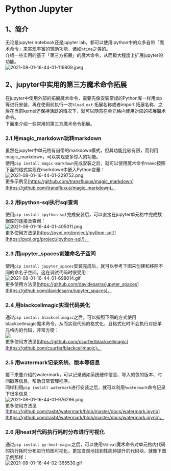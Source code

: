 # Python Jupyter



## 1、简介
无论是jupyter notebook还是jupyter lab，都可以使用ipython中的众多自带「魔术命令」来实现丰富的辅助功能，诸如`%time`之类的。<br />介绍一些实用的基于「第三方拓展」的魔术命令，从而极大程度上扩展jupyter的功能。<br />![2021-08-01-16-44-01-116809.jpeg](./img/1627807592738-74b1bbee-0b6f-4b6d-b6e0-68ffe7b81f11.jpeg)



## 2、jupyter中实用的第三方魔术命令拓展
在jupyter中使用外部的拓展魔术命令，需要先像安装常规的Python库一样用pip等进行安装，再在使用前执行一次`%load_ext` 拓展名称或者import 拓展名称，之后在当前kernel还保持活跃的情况下，就可以随意在单元格内使用对应的拓展魔术命令。<br />下面来介绍一些常用的第三方魔术命令拓展。


### 2.1 用magic_markdown玩转markdown
虽然在jupyter中单元格有自带的markdown模式，但其功能比较有限，而利用magic_markdown，可以实现更多惊人的功能。<br />使用`pip install magic-markdown`完成安装之后，就可以使用魔术命令`%%mmd`按照下面的格式实现在markdown中嵌入Python变量：<br />![2021-08-01-16-44-01-229752.png](./img/1627807601267-f06cd6b9-f28a-487a-815c-6ff8090ca110.png)<br />更多示例见[https://github.com/transfluxus/magic_markdown](https://github.com/transfluxus/magic_markdown)。

### 2.2 用ipython-sql执行sql查询
使用`pip install ipython-sql`完成安装后，可以直接在jupyter单元格中完成数据库的连接及查询：<br />![2021-08-01-16-44-01-405011.png](./img/1627807610083-946276f8-384f-4697-b54a-492990e8efd4.png)<br />更多使用方法见[https://pypi.org/project/ipython-sql/](https://pypi.org/project/ipython-sql/)。
<a name="QFOsF"></a>

### 2.3 用jupyter_spaces创建命名子空间
使用`pip install jupyter_spaces`安装完成后，就可以参考下图来创建和移除不同的命名子空间，这在调试代码时很受用：<br />![2021-08-01-16-44-01-698014.gif](./img/1627807619606-7ab76b09-9cc9-4213-a85a-a887ee4071b9.gif)<br />更多使用方法见[https://github.com/davidesarra/jupyter_spaces](https://github.com/davidesarra/jupyter_spaces)。
<a name="BQLiO"></a>

### 2.4 用blackcellmagic实现代码美化
通过`pip install blackcellmagic`之后，可以按照下图的方式使用blackcellmagic魔术命令，从而实现代码的格式化，且格式化时不会执行对应单元格内的代码，非常方便：<br />![](./img/1627807432264-8305030e-0ae0-4898-9e77-4d1cc013cc9e.gif)<br />更多使用方法见[https://github.com/csurfer/blackcellmagic](https://github.com/csurfer/blackcellmagic)。

### 2.5 用watermark记录系统、版本等信息
接下来要介绍的watermark，可以记录诸如系统硬件信息、导入的包的版本、时间戳等信息，帮助日常管理程序。<br />同样利用`pip install watermark`进行安装之后，就可以利用`%watermark`命令记录下很多信息：<br />![2021-08-01-16-44-01-976296.png](./img/1627807632129-82b2015c-6e00-4c9f-81d3-2cd1a8da3e85.png)<br />更多使用方法见[https://github.com/rasbt/watermark/blob/master/docs/watermark.ipynb](https://github.com/rasbt/watermark/blob/master/docs/watermark.ipynb)。

### 2.6 用heat对代码执行耗时分布进行可视化
通过`pip install py-heat-magic`之后，可以使用`%%heat`魔术命令对单元格内代码的执行耗时分布进行热图可视化，更加直观地找到性能待提升的代码块，就像下图示例那样：<br />![2021-08-01-16-44-02-365530.gif](./img/1627807642063-b0e77a57-85de-4b26-8f6b-fbb6d49a8bce.gif)

